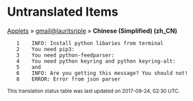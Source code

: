 # Untranslated Items
[Applets](../../../README.md) &#187; [gmail@lauritsriple](../README.md) &#187; **Chinese (Simplified) (zh_CN)**

       1	INFO: Install python libaries from terminal
       2	You need pip3:
       3	You need python-feedparser:
       4	You need python keyring and python keyring-alt:
       5	and
       6	INFO: Are you getting this message? You should not!
       8	ERROR: Error from json parser

<sup>This translation status table was last updated on 2017-09-24, 02:30 UTC.</sup>
